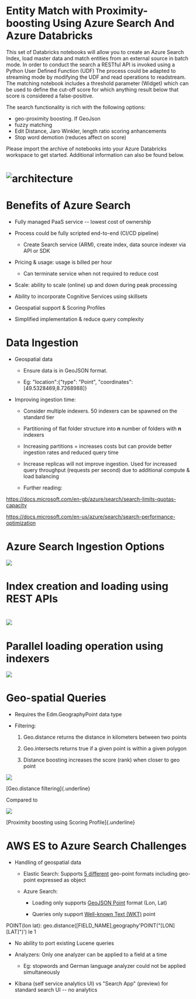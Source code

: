 # Entity Match with Proximity-boosting Using Azure Search And Azure Databricks

This set of Databricks notebooks will allow you to create an Azure Search Index, load master data and match entities from an external source in batch mode. In order to conduct the search a RESTful API is invoked using a Python User Defined Function (UDF) The process could be adapted to streaming mode by modifying the UDF and read operations to readstream. The matching notebook includes a threshold parameter (Widget) which can be used to define the cut-off score for which anything result below that score is considered a false-positive.

The search functionality is rich with the following options:
- geo-proximity boosting. If GeoJson 
- fuzzy matching
- Edit Distance, Jaro Winkler, length ratio scoring anhancements
- Stop word demotion (reduces affect on score)

Please import the archive of notebooks into your Azure Databricks workspace to get started. Additional information can also be found below.

![architecture](media/architecture.png)
================================================================================

Benefits of Azure Search
========================

-   Fully managed PaaS service -- lowest cost of ownership

-   Process could be fully scripted end-to-end (CI/CD pipeline)

    -   Create Search service (ARM), create index, data source indexer via API or SDK

-   Pricing & usage: usage is billed per hour

    -   Can terminate service when not required to reduce cost

-   Scale: ability to scale (online) up and down during peak processing

-   Ability to incorporate Cognitive Services using skillsets

-   Geospatial support & Scoring Profiles

-   Simplified implementation & reduce query complexity

Data Ingestion
==============

-   Geospatial data

    -   Ensure data is in GeoJSON format.

    -   Eg: \"location\":{\"type\": \"Point\", \"coordinates\": \[49.5328469,8.7268988\]}

-   Improving ingestion time:

    -   Consider multiple indexers. 50 indexers can be spawned on the standard tier

    -   Partitioning of flat folder structure into **n** number of folders with **n** indexers

    -   Increasing partitions = increases costs but can provide better ingestion rates and reduced query time

    -   Increase replicas will not improve ingestion. Used for increased query throughput (requests per second) due to additional compute & load balancing

    -   Further reading:

https://docs.microsoft.com/en-gb/azure/search/search-limits-quotas-capacity

https://docs.microsoft.com/en-us/azure/search/search-performance-optimization

Azure Search Ingestion Options
==============================

![](media/ingestion.png)

Index creation and loading using REST APIs
==========================================

![](media/createandload.png)
================================================================================

Parallel loading operation using indexers
=========================================

![](media/parallelloading.png)

Geo-spatial Queries
===================

-   Requires the Edm.GeographyPoint data type

-   Filtering:

    1.  Geo.distance returns the distance in kilometers between two points

    2.  Geo.intersects returns true if a given point is within a given polygon

    3.  Distance boosting increases the score (rank) when closer to geo point

![](media/geofiltering.png)

[Geo.distance filtering]{.underline}

Compared to

![](media/geoboosint.png)

[Proximity boosting using Scoring Profile]{.underline}

AWS ES to Azure Search Challenges
=================================

-   Handling of geospatial data

    -   Elastic Search: Supports [5 different](https://www.elastic.co/guide/en/elasticsearch/reference/current/geo-point.html) geo-point formats including geo-point expressed as object

    -   Azure Search:

        -   Loading only supports [GeoJSON Point](https://docs.microsoft.com/en-gb/rest/api/searchservice/Supported-data-types) format (Lon, Lat)

        -   Queries only support [Well-known Text (WKT)](https://docs.microsoft.com/en-us/azure/search/search-query-odata-geo-spatial-functions) point

POINT(lon lat): geo.distance(\[FIELD\_NAME\],geography\'POINT(\"\[LON\] \[LAT\]\")\') le 1

-   No ability to port existing Lucene queries

-   Analyzers: Only one analyzer can be applied to a field at a time

    -   Eg: stopwords and German language analyzer could not be applied simultaneously

-   Kibana (self service analytics UI) vs "Search App" (preview) for standard search UI -- no analytics
